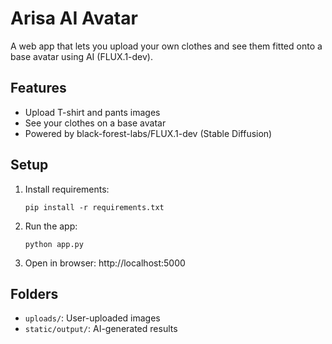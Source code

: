# Arisa AI Avatar

A web app that lets you upload your own clothes and see them fitted onto a base avatar using AI (FLUX.1-dev).

## Features
- Upload T-shirt and pants images
- See your clothes on a base avatar
- Powered by black-forest-labs/FLUX.1-dev (Stable Diffusion)

## Setup

1. Install requirements:
   ```
   pip install -r requirements.txt
   ```
2. Run the app:
   ```
   python app.py
   ```
3. Open in browser: http://localhost:5000

## Folders
- `uploads/`: User-uploaded images
- `static/output/`: AI-generated results